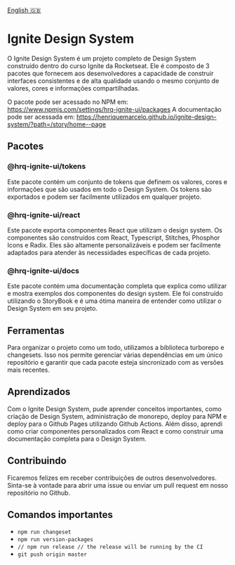 [English 🇬🇧](README.md)

# Ignite Design System

O Ignite Design System é um projeto completo de Design System construído dentro do curso Ignite da Rocketseat. Ele é composto de 3 pacotes que fornecem aos desenvolvedores a capacidade de construir interfaces consistentes e de alta qualidade usando o mesmo conjunto de valores, cores e informações compartilhadas.

O pacote pode ser acessado no NPM em: https://www.npmjs.com/settings/hrq-ignite-ui/packages
A documentação pode ser acessada em: https://henriquemarcelo.github.io/ignite-design-system/?path=/story/home--page

## Pacotes

### @hrq-ignite-ui/tokens

Este pacote contém um conjunto de tokens que definem os valores, cores e informações que são usados em todo o Design System. Os tokens são exportados e podem ser facilmente utilizados em qualquer projeto.

### @hrq-ignite-ui/react

Este pacote exporta componentes React que utilizam o design system. Os componentes são construídos com React, Typescript, Stitches, Phosphor Icons e Radix. Eles são altamente personalizáveis e podem ser facilmente adaptados para atender às necessidades específicas de cada projeto.
    
### @hrq-ignite-ui/docs

Este pacote contém uma documentação completa que explica como utilizar e mostra exemplos dos componentes do design system. Ele foi construído utilizando o StoryBook e é uma ótima maneira de entender como utilizar o Design System em seu projeto.
    
## Ferramentas

Para organizar o projeto como um todo, utilizamos a biblioteca turborepo e changesets. Isso nos permite gerenciar várias dependências em um único repositório e garantir que cada pacote esteja sincronizado com as versões mais recentes.

## Aprendizados

Com o Ignite Design System, pude aprender conceitos importantes, como criação de Design System, administração de monorepo, deploy para NPM e deploy para o Github Pages utilizando Github Actions. Além disso, aprendi como criar componentes personalizados com React e como construir uma documentação completa para o Design System.

## Contribuindo

Ficaremos felizes em receber contribuições de outros desenvolvedores. Sinta-se à vontade para abrir uma issue ou enviar um pull request em nosso repositório no Github.

## Comandos importantes

- `npm run changeset`
- `npm run version-packages`
- `// npm run release // the release will be running by the CI`
- `git push origin master`
